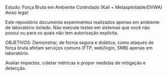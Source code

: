 Estudo: Força Bruta em Ambiente Controlado (Kali + Metasploitable/DVWA)
Aviso legal:

Este repositório documenta experimentos realizados apenas em ambiente de laboratório isolado. Não execute testes em sistemas que você não possui ou para os quais não tem autorização explícita.

OBJETIVOS:
Demonstrar, de forma segura e didática, como ataques de força bruta afetam serviços comuns (FTP, web/login, SMB) apenas em laboratório.

Avaliar impactos, coletar métricas e propor medidas de mitigação e detecção.


